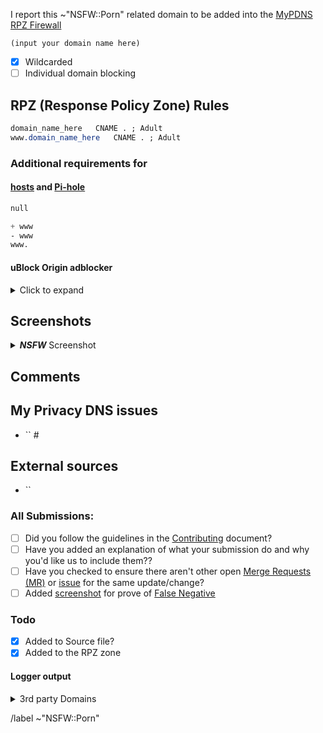 I report this ~"NSFW::Porn" related domain to be added into the [MyPDNS RPZ Firewall][mpdrf]

```
(input your domain name here)
```

- [X] Wildcarded
- [ ] Individual domain blocking

## RPZ (Response Policy Zone) Rules

```css
domain_name_here   CNAME . ; Adult
www.domain_name_here   CNAME . ; Adult
```

### Additional requirements for

#### [hosts] and [Pi-hole]

```css
null
```

```css
+ www
- www
www.
```

#### uBlock Origin adblocker
<details><summary>Click to expand</summary>

```css
N/A
```

</details>

## Screenshots

<details><summary><b><i>NSFW</i></b> Screenshot</summary>

(Upload your screenshot here)

</details>

## Comments
<!-- Comments such as specific URL to view contents -->

## My Privacy DNS issues
- `` #

## External sources
<!-- if you took this domain from other board -->
- ``

### All Submissions:
- [ ] Did you follow the guidelines in the [Contributing](CONTRIBUTING.md) document?
- [ ] Have you added an explanation of what your submission do and why you'd like us to include them??
- [ ] Have you checked to ensure there aren't other open [Merge Requests (MR)][MR] or [issue] for the same update/change?
- [ ] Added [screenshot] for prove of [False Negative][FN]

### Todo
- [X] Added to Source file?
- [X] Added to the RPZ zone

#### Logger output

<details><summary>3rd party Domains</summary>

```python
N/A
```

</details>

[adultmypdnscloud]: https://mypdns.org/mypdns/support/-/wikis/RPZ-List#adultmypdnscloud "Rpz Zone for blocking Porn"
[FN]: https://mypdns.org/MypDNS/support/-/wikis/False-Negative "About False Positive"
[hosts]: https://mypdns.org/mypdns/support/-/wikis/dns/DnsHosts "Hosts files a outdated blacklist format"
[issue]: https://mypdns.org/my-privacy-dns/matrix/-/issues "My Privacy DNS Domain records"
[mpdrf]: https://mypdns.org/my-privacy-dns/matrix/-/tree/master/source/porn_filters "My Privacy DNS RPZ Parental Firewall Filter"
[MR]: https://mypdns.org/my-privacy-dns/matrix/-/merge_requests "My Privacy DNS Merge Requests"
[Pi-hole]: https://mypdns.org/my-privacy-dns/matrix/-/blob/master/source/porn_filters/README.md#pi-hole "What is Pi-hole and it limitations"
[screenshot]: https://mypdns.org/MypDNS/support/-/wikis/Screenshot "What is a screenshot"

/label ~"NSFW::Porn"
